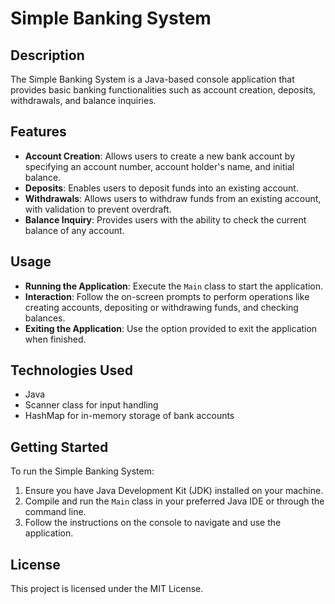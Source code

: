 # Simple Banking System

## Description

The Simple Banking System is a Java-based console application that provides basic banking functionalities such as account creation, deposits, withdrawals, and balance inquiries.

## Features

- **Account Creation**: Allows users to create a new bank account by specifying an account number, account holder's name, and initial balance.
- **Deposits**: Enables users to deposit funds into an existing account.
- **Withdrawals**: Allows users to withdraw funds from an existing account, with validation to prevent overdraft.
- **Balance Inquiry**: Provides users with the ability to check the current balance of any account.

## Usage

- **Running the Application**: Execute the `Main` class to start the application.
- **Interaction**: Follow the on-screen prompts to perform operations like creating accounts, depositing or withdrawing funds, and checking balances.
- **Exiting the Application**: Use the option provided to exit the application when finished.

## Technologies Used

- Java
- Scanner class for input handling
- HashMap for in-memory storage of bank accounts

## Getting Started

To run the Simple Banking System:

1. Ensure you have Java Development Kit (JDK) installed on your machine.
2. Compile and run the `Main` class in your preferred Java IDE or through the command line.
3. Follow the instructions on the console to navigate and use the application.

## License

This project is licensed under the MIT License.

